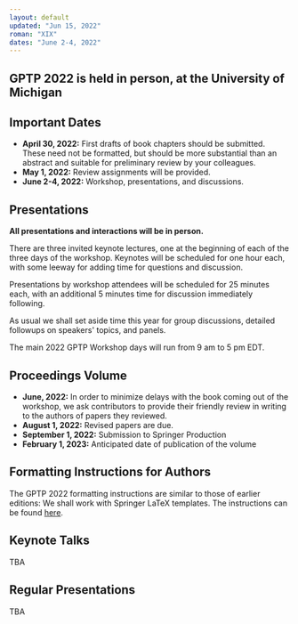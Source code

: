 ```yaml
---
layout: default
updated: "Jun 15, 2022"
roman: "XIX"
dates: "June 2-4, 2022"
---
```


## GPTP 2022 is held in person, at the University of Michigan


## Important Dates

- **April 30, 2022:** First drafts of book chapters should be submitted. These need not be formatted, but should be more substantial than an abstract and suitable for preliminary review by your colleagues.
- **May 1, 2022:** Review assignments will be provided.
- **June 2-4, 2022:** Workshop, presentations, and discussions.

## Presentations
**All presentations and interactions will be in person.**

There are three invited keynote lectures, one at the beginning of each of the three days of the workshop. Keynotes will be scheduled for one hour each, with some
leeway for adding time for questions and discussion. 

Presentations by workshop attendees will be scheduled for 25 minutes each, with an additional 5 minutes time for discussion immediately following.

As usual we shall set aside time this year for group discussions, detailed followups on speakers' topics, and panels.

The main 2022 GPTP Workshop days will run from 9 am to 5 pm EDT. 

## Proceedings Volume

- **June, 2022:** In order to minimize delays with the book coming out of the workshop, we ask contributors to provide their friendly review in writing to the authors of papers they reviewed.  
- **August 1, 2022:** Revised papers are due.
- **September 1, 2022:** Submission to Springer Production
- **February 1, 2023:** Anticipated date of publication of the volume

## Formatting Instructions for Authors

The GPTP 2022 formatting instructions are similar to those of earlier editions: We shall work with Springer LaTeX templates. The instructions can be found [here](https://github.com/banzhaf/GPTP-2021-Chapter-Formatting).



## Keynote Talks

TBA

## Regular Presentations 

TBA
